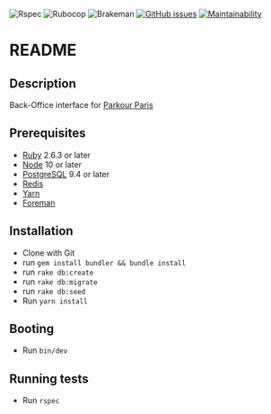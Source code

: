 ![Rspec](https://github.com/EmCousin/pkp/workflows/rspec/badge.svg)
![Rubocop](https://github.com/EmCousin/pkp/workflows/rubocop/badge.svg)
![Brakeman](https://github.com/EmCousin/pkp/workflows/brakeman/badge.svg)
[![GitHub issues](https://img.shields.io/github/issues/EmCousin/pkp)](https://github.com/EmCousin/pkp/issues)
[![Maintainability](https://api.codeclimate.com/v1/badges/d11f43afa6788ac81980/maintainability)](https://codeclimate.com/github/EmCousin/pkp/maintainability)

# README

## Description

Back-Office interface for [Parkour Paris](https://inscriptions.parkourparis.fr)

## Prerequisites
* [Ruby](https://www.ruby-lang.org/en/documentation/installation/) 2.6.3 or later
* [Node](https://nodejs.org/en/download/) 10 or later
* [PostgreSQL](https://www.postgresql.org/download/) 9.4 or later
* [Redis](https://redis.io/topics/quickstart)
* [Yarn](https://classic.yarnpkg.com/en/docs/install/)
* [Foreman](https://github.com/ddollar/foreman)

## Installation
* Clone with Git
* run `gem install bundler && bundle install`
* run `rake db:create`
* run `rake db:migrate`
* run `rake db:seed`
* Run `yarn install`

## Booting
* Run `bin/dev`

## Running tests
* Run `rspec`
